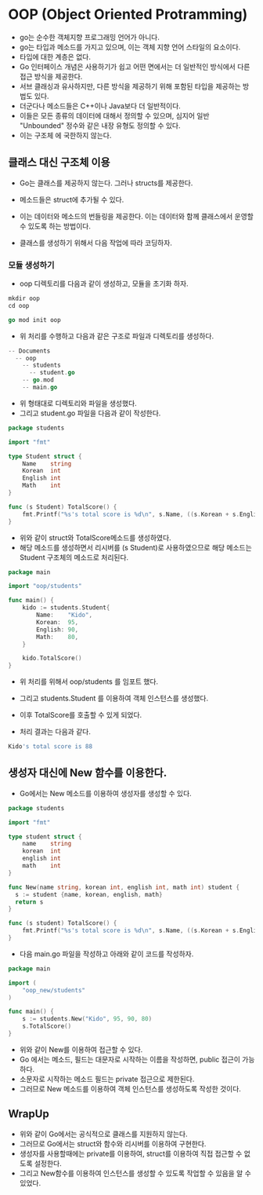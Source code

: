 # OOP (Object Oriented Protramming) 

- go는 순수한 객체지향 프로그래밍 언어가 아니다. 
- go는 타입과 메소드를 가지고 있으며, 이는 객체 지향 언어 스타일의 요소이다. 
- 타입에 대한 계층은 없다. 
- Go 인터페이스 개념은 사용하기가 쉽고 어떤 면에서는 더 일반적인 방식에서 다른 접근 방식을 제공한다. 
- 서브 클래싱과 유사하지만, 다른 방식을 제공하기 위해 포함된 타입을 제공하는 방법도 있다. 
- 더군다나 메소드들은 C++이나 Java보다 더 일반적이다. 
- 이들은 모든 종류의 데이터에 대해서 정의할 수 있으며, 심지어 일반 "Unbounded" 정수와 같은 내장 유형도 정의할 수 있다. 
- 이는 구조체 에 국한하지 않는다. 

## 클래스 대신 구조체 이용

- Go는 클래스를 제공하지 않는다. 그러나 structs를 제공한다. 
- 메소드들은 struct에 추가될 수 있다. 
- 이는 데이터와 메소드의 번들링을 제공한다. 이는 데이터와 함께 클래스에서 운영할 수 있도록 하는 방법이다. 

- 클래스를 생성하기 위해서 다음 작업에 따라 코딩하자. 

### 모듈 생성하기 

- oop 디렉토리를 다음과 같이 생성하고, 모듈을 초기화 하자. 

```go
mkdir oop
cd oop

go mod init oop
```

- 위 처리를 수행하고 다음과 같은 구조로 파일과 디렉토리를 생성하다. 

```go
-- Documents
  -- oop
    -- students
      -- student.go
    -- go.mod
    -- main.go
```

- 위 형태대로 디렉토리와 파일을 생성했다. 
- 그리고 student.go 파일을 다음과 같이 작성한다. 

```go
package students

import "fmt"

type Student struct {
	Name    string
	Korean  int
	English int
	Math    int
}

func (s Student) TotalScore() {
	fmt.Printf("%s's total score is %d\n", s.Name, ((s.Korean + s.English + s.Math) / 3))
}
```

- 위와 같이 struct와 TotalScore메소드를 생성하였다. 
- 해당 메소드를 생성하면서 리시버를 (s Student)로 사용하였으므로 해당 메소드는 Student 구조체의 메소드로 처리된다. 

```go
package main

import "oop/students"

func main() {
	kido := students.Student{
		Name:    "Kido",
		Korean:  95,
		English: 90,
		Math:    80,
	}

	kido.TotalScore()
}

```

- 위 처리를 위해서 oop/students 를 임포트 했다. 
- 그리고 students.Student 를 이용하여 객체 인스턴스를 생성했다. 
- 이후 TotalScore를 호출할 수 있게 되었다. 

- 처리 결과는 다음과 같다. 

```go
Kido's total score is 88
```

## 생성자 대신에 New 함수를 이용한다. 

- Go에서는 New 메소드를 이용하여 생성자를 생성할 수 있다. 

```go
package students

import "fmt"

type student struct {
	name    string
	korean  int
	english int
	math    int
}

func New(name string, korean int, english int, math int) student {
  s := student {name, korean, english, math}
  return s
}

func (s student) TotalScore() {
	fmt.Printf("%s's total score is %d\n", s.Name, ((s.Korean + s.English + s.Math) / 3))
}
```

- 다음 main.go 파일을 작성하고 아래와 같이 코드를 작성하자. 

```go
package main

import (
	"oop_new/students"
)

func main() {
	s := students.New("Kido", 95, 90, 80)
	s.TotalScore()
}
```

- 위와 같이 New를 이용하여 접근할 수 있다. 
- Go 에서는 메소드, 필드는 대문자로 시작하는 이름을 작성하면, public 접근이 가능하다. 
- 소문자로 시작하는 메소드 필드는 private 접근으로 제한된다.
- 그러므로 New 메소드를 이용하여 객체 인스턴스를 생성하도록 작성한 것이다. 

## WrapUp 

- 위와 같이 Go에서는 공식적으로 클래스를 지원하지 않는다. 
- 그러므로 Go에서는 struct와 함수와 리시버를 이용하여 구현한다. 
- 생성자를 사용할때에는 private를 이용하여, struct를 이용하여 직접 접근할 수 없도록 설정한다. 
- 그리고 New함수를 이용하여 인스턴스를 생성할 수 있도록 작업할 수 있음을 알 수 있었다. 

